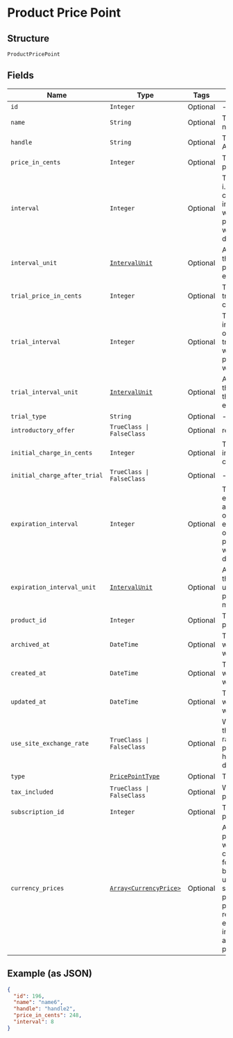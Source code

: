 
# Product Price Point

## Structure

`ProductPricePoint`

## Fields

| Name | Type | Tags | Description |
|  --- | --- | --- | --- |
| `id` | `Integer` | Optional | - |
| `name` | `String` | Optional | The product price point name |
| `handle` | `String` | Optional | The product price point API handle |
| `price_in_cents` | `Integer` | Optional | The product price point price, in integer cents |
| `interval` | `Integer` | Optional | The numerical interval. i.e. an interval of ‘30’ coupled with an interval_unit of day would mean this product price point would renew every 30 days |
| `interval_unit` | [`IntervalUnit`](../../doc/models/interval-unit.md) | Optional | A string representing the interval unit for this product price point, either month or day |
| `trial_price_in_cents` | `Integer` | Optional | The product price point trial price, in integer cents |
| `trial_interval` | `Integer` | Optional | The numerical trial interval. i.e. an interval of ‘30’ coupled with a trial_interval_unit of day would mean this product price point trial would last 30 days |
| `trial_interval_unit` | [`IntervalUnit`](../../doc/models/interval-unit.md) | Optional | A string representing the trial interval unit for this product price point, either month or day |
| `trial_type` | `String` | Optional | - |
| `introductory_offer` | `TrueClass \| FalseClass` | Optional | reserved for future use |
| `initial_charge_in_cents` | `Integer` | Optional | The product price point initial charge, in integer cents |
| `initial_charge_after_trial` | `TrueClass \| FalseClass` | Optional | - |
| `expiration_interval` | `Integer` | Optional | The numerical expiration interval. i.e. an expiration_interval of ‘30’ coupled with an expiration_interval_unit of day would mean this product price point would expire after 30 days |
| `expiration_interval_unit` | [`IntervalUnit`](../../doc/models/interval-unit.md) | Optional | A string representing the expiration interval unit for this product price point, either month or day |
| `product_id` | `Integer` | Optional | The product id this price point belongs to |
| `archived_at` | `DateTime` | Optional | Timestamp indicating when this price point was archived |
| `created_at` | `DateTime` | Optional | Timestamp indicating when this price point was created |
| `updated_at` | `DateTime` | Optional | Timestamp indicating when this price point was last updated |
| `use_site_exchange_rate` | `TrueClass \| FalseClass` | Optional | Whether or not to use the site's exchange rate or define your own pricing when your site has multiple currencies defined. |
| `type` | [`PricePointType`](../../doc/models/price-point-type.md) | Optional | The type of price point |
| `tax_included` | `TrueClass \| FalseClass` | Optional | Whether or not the price point includes tax |
| `subscription_id` | `Integer` | Optional | The subscription id this price point belongs to |
| `currency_prices` | [`Array<CurrencyPrice>`](../../doc/models/currency-price.md) | Optional | An array of currency pricing data is available when multiple currencies are defined for the site. It varies based on the use_site_exchange_rate setting for the price point. This parameter is present only in the response of read endpoints, after including the appropriate query parameter. |

## Example (as JSON)

```json
{
  "id": 196,
  "name": "name6",
  "handle": "handle2",
  "price_in_cents": 248,
  "interval": 8
}
```

